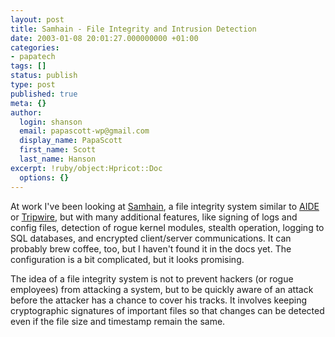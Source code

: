 ```yaml
---
layout: post
title: Samhain - File Integrity and Intrusion Detection
date: 2003-01-08 20:01:27.000000000 +01:00
categories:
- papatech
tags: []
status: publish
type: post
published: true
meta: {}
author:
  login: shanson
  email: papascott-wp@gmail.com
  display_name: PapaScott
  first_name: Scott
  last_name: Hanson
excerpt: !ruby/object:Hpricot::Doc
  options: {}
---
```

<p>At work I've been looking at <a title="samhain labs" href="http://la-samhna.de/samhain/">Samhain</a>, a file integrity system similar to <a title="Advanced Intrusion Detection Environment" href="http://www.cs.tut.fi/~rammer/aide.html">AIDE</a> or <a href="http://www.tripwire.org/">Tripwire</a>, but with many additional features, like signing of logs and config files, detection of rogue kernel modules, stealth operation, logging to SQL databases, and encrypted client/server communications. It can probably brew coffee, too, but I haven't found it in the docs yet. The configuration is a bit complicated, but it looks promising. </p>
<p>The idea of a file integrity system is not to prevent hackers (or rogue employees) from attacking a system, but to be quickly aware of an attack before the attacker has a chance to cover his tracks. It involves keeping cryptographic signatures of important files so that changes can be detected even if the file size and timestamp remain the same.</p>
